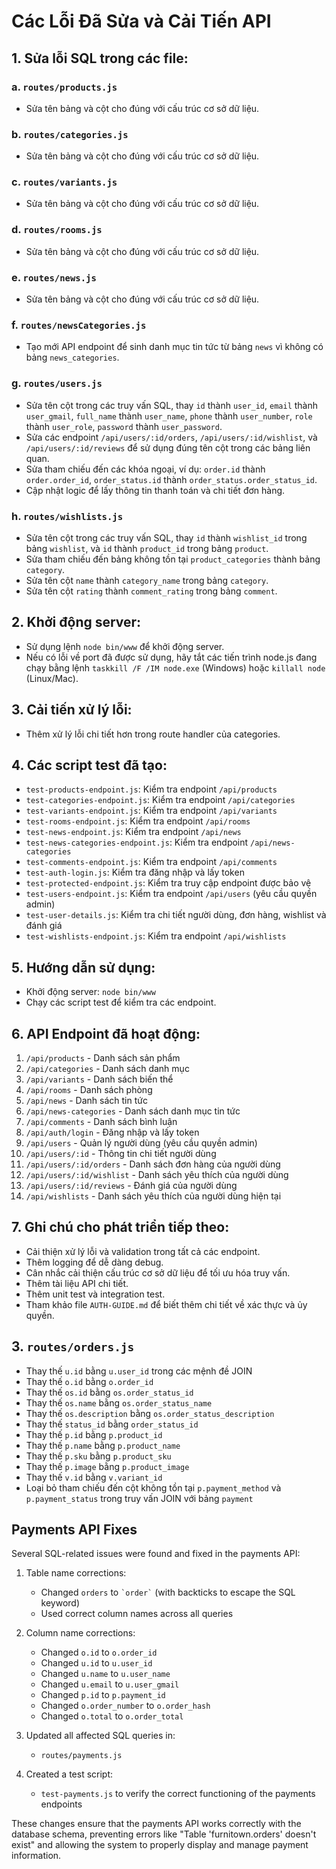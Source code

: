 # Các Lỗi Đã Sửa và Cải Tiến API

## 1. Sửa lỗi SQL trong các file:

### a. `routes/products.js`
- Sửa tên bảng và cột cho đúng với cấu trúc cơ sở dữ liệu.

### b. `routes/categories.js`
- Sửa tên bảng và cột cho đúng với cấu trúc cơ sở dữ liệu.

### c. `routes/variants.js`
- Sửa tên bảng và cột cho đúng với cấu trúc cơ sở dữ liệu.

### d. `routes/rooms.js`
- Sửa tên bảng và cột cho đúng với cấu trúc cơ sở dữ liệu.

### e. `routes/news.js`
- Sửa tên bảng và cột cho đúng với cấu trúc cơ sở dữ liệu.

### f. `routes/newsCategories.js`
- Tạo mới API endpoint để sinh danh mục tin tức từ bảng `news` vì không có bảng `news_categories`.

### g. `routes/users.js`
- Sửa tên cột trong các truy vấn SQL, thay `id` thành `user_id`, `email` thành `user_gmail`, `full_name` thành `user_name`, `phone` thành `user_number`, `role` thành `user_role`, `password` thành `user_password`.
- Sửa các endpoint `/api/users/:id/orders`, `/api/users/:id/wishlist`, và `/api/users/:id/reviews` để sử dụng đúng tên cột trong các bảng liên quan.
- Sửa tham chiếu đến các khóa ngoại, ví dụ: `order.id` thành `order.order_id`, `order_status.id` thành `order_status.order_status_id`.
- Cập nhật logic để lấy thông tin thanh toán và chi tiết đơn hàng.

### h. `routes/wishlists.js`
- Sửa tên cột trong các truy vấn SQL, thay `id` thành `wishlist_id` trong bảng `wishlist`, và `id` thành `product_id` trong bảng `product`.
- Sửa tham chiếu đến bảng không tồn tại `product_categories` thành bảng `category`.
- Sửa tên cột `name` thành `category_name` trong bảng `category`.
- Sửa tên cột `rating` thành `comment_rating` trong bảng `comment`.

## 2. Khởi động server:
- Sử dụng lệnh `node bin/www` để khởi động server.
- Nếu có lỗi về port đã được sử dụng, hãy tắt các tiến trình node.js đang chạy bằng lệnh `taskkill /F /IM node.exe` (Windows) hoặc `killall node` (Linux/Mac).

## 3. Cải tiến xử lý lỗi:
- Thêm xử lý lỗi chi tiết hơn trong route handler của categories.

## 4. Các script test đã tạo:
- `test-products-endpoint.js`: Kiểm tra endpoint `/api/products`
- `test-categories-endpoint.js`: Kiểm tra endpoint `/api/categories`
- `test-variants-endpoint.js`: Kiểm tra endpoint `/api/variants`
- `test-rooms-endpoint.js`: Kiểm tra endpoint `/api/rooms`
- `test-news-endpoint.js`: Kiểm tra endpoint `/api/news`
- `test-news-categories-endpoint.js`: Kiểm tra endpoint `/api/news-categories`
- `test-comments-endpoint.js`: Kiểm tra endpoint `/api/comments`
- `test-auth-login.js`: Kiểm tra đăng nhập và lấy token
- `test-protected-endpoint.js`: Kiểm tra truy cập endpoint được bảo vệ
- `test-users-endpoint.js`: Kiểm tra endpoint `/api/users` (yêu cầu quyền admin)
- `test-user-details.js`: Kiểm tra chi tiết người dùng, đơn hàng, wishlist và đánh giá
- `test-wishlists-endpoint.js`: Kiểm tra endpoint `/api/wishlists`

## 5. Hướng dẫn sử dụng:
- Khởi động server: `node bin/www`
- Chạy các script test để kiểm tra các endpoint.

## 6. API Endpoint đã hoạt động:
1. `/api/products` - Danh sách sản phẩm
2. `/api/categories` - Danh sách danh mục
3. `/api/variants` - Danh sách biến thể
4. `/api/rooms` - Danh sách phòng
5. `/api/news` - Danh sách tin tức
6. `/api/news-categories` - Danh sách danh mục tin tức
7. `/api/comments` - Danh sách bình luận
8. `/api/auth/login` - Đăng nhập và lấy token
9. `/api/users` - Quản lý người dùng (yêu cầu quyền admin)
10. `/api/users/:id` - Thông tin chi tiết người dùng
11. `/api/users/:id/orders` - Danh sách đơn hàng của người dùng
12. `/api/users/:id/wishlist` - Danh sách yêu thích của người dùng
13. `/api/users/:id/reviews` - Đánh giá của người dùng
14. `/api/wishlists` - Danh sách yêu thích của người dùng hiện tại

## 7. Ghi chú cho phát triển tiếp theo:
- Cải thiện xử lý lỗi và validation trong tất cả các endpoint.
- Thêm logging để dễ dàng debug.
- Cân nhắc cải thiện cấu trúc cơ sở dữ liệu để tối ưu hóa truy vấn.
- Thêm tài liệu API chi tiết.
- Thêm unit test và integration test.
- Tham khảo file `AUTH-GUIDE.md` để biết thêm chi tiết về xác thực và ủy quyền.

## 3. `routes/orders.js`

- Thay thế `u.id` bằng `u.user_id` trong các mệnh đề JOIN
- Thay thế `o.id` bằng `o.order_id` 
- Thay thế `os.id` bằng `os.order_status_id`
- Thay thế `os.name` bằng `os.order_status_name`
- Thay thế `os.description` bằng `os.order_status_description`
- Thay thế `status_id` bằng `order_status_id`
- Thay thế `p.id` bằng `p.product_id`
- Thay thế `p.name` bằng `p.product_name`
- Thay thế `p.sku` bằng `p.product_sku`
- Thay thế `p.image` bằng `p.product_image`
- Thay thế `v.id` bằng `v.variant_id`
- Loại bỏ tham chiếu đến cột không tồn tại `p.payment_method` và `p.payment_status` trong truy vấn JOIN với bảng `payment` 

## Payments API Fixes

Several SQL-related issues were found and fixed in the payments API:

1. Table name corrections:
   - Changed `orders` to `` `order` `` (with backticks to escape the SQL keyword)
   - Used correct column names across all queries

2. Column name corrections:
   - Changed `o.id` to `o.order_id`
   - Changed `u.id` to `u.user_id` 
   - Changed `u.name` to `u.user_name`
   - Changed `u.email` to `u.user_gmail`
   - Changed `p.id` to `p.payment_id`
   - Changed `o.order_number` to `o.order_hash`
   - Changed `o.total` to `o.order_total`

3. Updated all affected SQL queries in:
   - `routes/payments.js`

4. Created a test script:
   - `test-payments.js` to verify the correct functioning of the payments endpoints

These changes ensure that the payments API works correctly with the database schema, preventing errors like "Table 'furnitown.orders' doesn't exist" and allowing the system to properly display and manage payment information. 